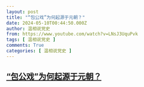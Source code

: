 ```yaml
---
layout: post
title: "“包公戏”为何起源于元朝？"
date: 2024-05-10T00:44:50.000Z
author: 温相说党史
from: https://www.youtube.com/watch?v=LNsJ3UquPvk
tags: [ 温相说党史 ]
comments: True
categories: [ 温相说党史 ]
---
```

<!--1715301890000-->
[“包公戏”为何起源于元朝？](https://www.youtube.com/watch?v=LNsJ3UquPvk)
------

<div>

</div>
